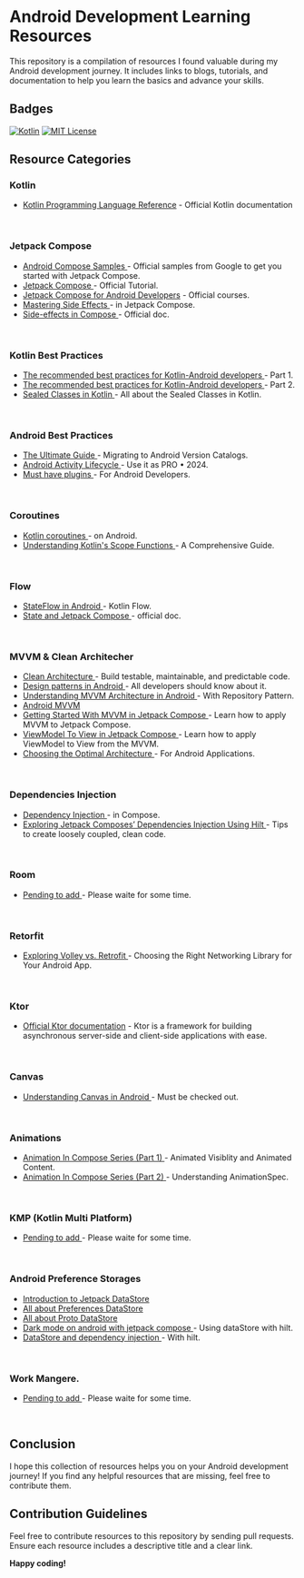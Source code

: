 # Android Development Learning Resources

This repository is a compilation of resources I found valuable during my Android development journey. It includes links to blogs, tutorials, and documentation to help you learn the basics and advance your skills.

## Badges

[![Kotlin](https://img.shields.io/badge/Kotlin-1.8.0-blue.svg)](https://kotlinlang.org/)
[![MIT License](https://img.shields.io/badge/License-MIT-yellow.svg?style=flat)](https://opensource.org/licenses/MIT)

## Resource Categories





### Kotlin

* [Kotlin Programming Language Reference](https://kotlinlang.org/docs/getting-started.html) - Official Kotlin documentation
<!---
* [Pending to add ](#) - Please waite for some time.
-->
<div><br/></div>






### Jetpack Compose


* [Android Compose Samples ](https://github.com/android/compose-samples) - Official samples from Google to get you started with Jetpack Compose.
* [Jetpack Compose ](https://developer.android.com/develop/ui/compose/tutorial) - Official Tutorial.
* [Jetpack Compose for Android Developers](https://developer.android.com/courses/jetpack-compose/course) - Official courses.
* [Mastering Side Effects ](https://www.linkedin.com/posts/mobile-innovation-network_mastering-side-effect-in-jetpack-compose-activity-7123277802308534272-oUex?utm_source=share&utm_medium=member_desktop) - in Jetpack Compose.
* [Side-effects in Compose ](https://developer.android.com/develop/ui/compose/side-effects) - Official doc.

<!---
* [Pending to add ](#) - Please waite for some time.
-->
<div><br/></div>







### Kotlin Best Practices

* [The recommended best practices for Kotlin-Android developers ](https://medium.com/dennispaulmaliekal/kotlin-best-practices-for-android-developers-part-1-003171b08093) - Part 1.
* [The recommended best practices for Kotlin-Android developers ](https://medium.com/dennispaulmaliekal/kotlin-best-practices-part-2-9dfe1c9c499b) - Part 2.
* [Sealed Classes in Kotlin ](https://medium.com/@waghbhavana10/sealed-classes-in-kotlin-138025cf87e3) - All about the Sealed Classes in Kotlin.
  
 <!---
* [Pending to add ](#) - Please waite for some time.
--> 
<div><br/></div>







### Android Best Practices

* [The Ultimate Guide ](https://www.youtube.com/watch?v=i1o3kdb6lkA) - Migrating to Android Version Catalogs.
* [Android Activity Lifecycle ](https://www.youtube.com/watch?v=5p73VnMu7ZI) - Use it as PRO • 2024.
* [Must have plugins ](https://www.youtube.com/watch?v=5p73VnMu7ZI) - For Android Developers.
 <!---
* [Pending to add ](#) - Please waite for some time.
--> 
<div><br/></div>







### Coroutines

* [Kotlin coroutines ](https://developer.android.com/kotlin/coroutines) - on Android.
* [Understanding Kotlin's Scope Functions ](https://enochrathod.hashnode.dev/understanding-kotlins-scope-functions-a-comprehensive-guide) - A Comprehensive Guide.
<!---
* [Pending to add ](#) - Please waite for some time.
-->
<div><br/></div>





### Flow

* [StateFlow in Android ](https://medium.com/@paritasampa95/stateflow-in-android-812e4d82cac5#:~:text=The%20value%20of%20mutable%20state,the%20most%20recently%20emitted%20value.) - Kotlin Flow.
* [State and Jetpack Compose ](https://developer.android.com/develop/ui/compose/state) - official doc.
<!---
* [Pending to add ](#) - Please waite for some time.
-->
<div><br/></div>





### MVVM & Clean Architecher

* [Clean Architecture ](https://medium.com/dennispaulmaliekal/clean-architecture-android-e7d86832a74d) - Build testable, maintainable, and predictable code.
* [Design patterns in Android ](https://medium.com/dennispaulmaliekal/design-patterns-in-android-all-developers-should-know-about-it-f05eddc7f708) - All developers should know about it.
* [Understanding MVVM Architecture in Android ](https://medium.com/swlh/understanding-mvvm-architecture-in-android-aa66f7e1a70b) - With Repository Pattern.
* [Android MVVM ](https://medium.com/@dheerubhadoria/android-mvvm-how-to-use-mvvm-in-android-example-7dec84a1fb73)
* [Getting Started With MVVM in Jetpack Compose ](https://betterprogramming.pub/mvvm-in-jetpack-compose-part-4-fe757a1a1b84) - Learn how to apply MVVM to Jetpack Compose.
* [ViewModel To View in Jetpack Compose ](https://betterprogramming.pub/viewmodel-to-view-in-jetpack-compose-7c7183b54fb5) - Learn how to apply ViewModel to View from the MVVM.
* [Choosing the Optimal Architecture ](https://medium.com/@shwetagupta_85820/choosing-the-optimal-architecture-for-android-applications-b28e3c7f775c) - For Android Applications.
<!---
* [Pending to add ](#) - Please waite for some time.
-->
<div><br/></div>





### Dependencies Injection

* [Dependency Injection ](https://medium.com/androiddevelopers/dependency-injection-in-compose-a2db897e6f11) - in Compose.
* [Exploring Jetpack Composes’ Dependencies Injection Using Hilt ](https://betterprogramming.pub/dependencies-injection-jetpack-compose-using-hilt-bd4f76ac6c22) - Tips to create loosely coupled, clean code.
<!---
* [Pending to add ](#) - Please waite for some time.
-->
<div><br/></div>





### Room

* [Pending to add ](#) - Please waite for some time.
<!---
* [Pending to add ](#) - Please waite for some time.
-->
<div><br/></div>





### Retorfit

* [Exploring Volley vs. Retrofit ](https://blog.stackademic.com/exploring-volley-vs-retrofit-choosing-the-right-networking-library-for-your-android-app-101d293a6835) - Choosing the Right Networking Library for Your Android App.
<!---
* [Pending to add ](#) - Please waite for some time.
-->
<div><br/></div>






### Ktor

* [Official Ktor documentation](https://ktor.io/docs/welcome.html) - Ktor is a framework for building asynchronous server-side and client-side applications with ease.
<!---
* [Pending to add ](#) - Please waite for some time.
-->
<div><br/></div>





### Canvas

* [Understanding Canvas in Android ](https://mayursinhdevblog.hashnode.dev/topic-8-understanding-canvas-in-android) - Must be checked out.
<!---
* [Pending to add ](#) - Please waite for some time.
-->
<div><br/></div>





### Animations

* [Animation In Compose Series (Part 1) ](https://pnbharat.medium.com/animation-in-compose-series-part-1-animated-visiblity-and-animated-content-13e2d13231fa) - Animated Visiblity and Animated Content.
* [Animation In Compose Series (Part 2) ](https://pnbharat.medium.com/animation-in-compose-series-part-2-understanding-animationspec-d95d45bf410d) - Understanding AnimationSpec.
<!---
* [Pending to add ](#) - Please waite for some time.
-->
<div><br/></div>





### KMP (Kotlin Multi Platform)

* [Pending to add ](#) - Please waite for some time.
<!---
* [Pending to add ](#) - Please waite for some time.
-->
<div><br/></div>





### Android Preference Storages

* [Introduction to Jetpack DataStore ](https://medium.com/androiddevelopers/introduction-to-jetpack-datastore-3dc8d74139e7)
* [All about Preferences DataStore ](https://medium.com/androiddevelopers/all-about-preferences-datastore-cc7995679334)
* [All about Proto DataStore ](https://medium.com/androiddevelopers/all-about-proto-datastore-1b1af6cd2879)
* [Dark mode on android with jetpack compose ](https://medium.com/@khater/dark-mode-on-android-with-jetpack-compose-using-datastore-bb2a1eff5565) - Using dataStore with hilt.
* [DataStore and dependency injection ](https://medium.com/@khater/dark-mode-on-android-with-jetpack-compose-using-datastore-bb2a1eff5565) - With hilt.

<div><br/></div>





### Work Mangere.

* [Pending to add ](#) - Please waite for some time.
<!---
* [Pending to add ](#) - Please waite for some time.
-->

<div><br/></div>











<!--
* []() - 
* []() - 
* []() - 

-->



## Conclusion

I hope this collection of resources helps you on your Android development journey! If you find any helpful resources that are missing, feel free to contribute them.

## Contribution Guidelines

Feel free to contribute resources to this repository by sending pull requests. Ensure each resource includes a descriptive title and a clear link.

**Happy coding!**

